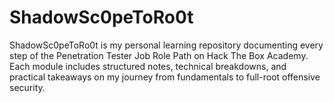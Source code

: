 # ShadowSc0peToRo0t
ShadowSc0peToRo0t is my personal learning repository documenting every step of the Penetration Tester Job Role Path on Hack The Box Academy. Each module includes structured notes, technical breakdowns, and practical takeaways on my journey from fundamentals to full-root offensive security.
